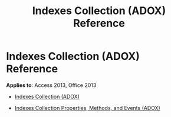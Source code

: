 ﻿---
title: Indexes Collection (ADOX) Reference
TOCTitle: Indexes Collection (ADOX)
ms:assetid: 2eaf8405-7907-4fa4-92bc-ed7b0c829b42
ms:mtpsurl: https://msdn.microsoft.com/library/JJ249075(v=office.15)
ms:contentKeyID: 48543990
ms.date: 09/18/2015
mtps_version: v=office.15
---

# Indexes Collection (ADOX) Reference


**Applies to**: Access 2013, Office 2013



  - [Indexes Collection (ADOX)](indexes-collection-adox.md)

  - [Indexes Collection Properties, Methods, and Events (ADOX)](indexes-collection-properties-methods-and-events-adox.md)

